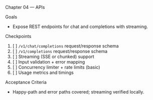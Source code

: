 Chapter 04 — APIs

Goals
- Expose REST endpoints for chat and completions with streaming.

Checkpoints
1. [ ] `/v1/chat/completions` request/response schema
2. [ ] `/v1/completions` request/response schema
3. [ ] Streaming (SSE or chunked) support
4. [ ] Input validation + error mapping
5. [ ] Concurrency limiter + rate limits (basic)
6. [ ] Usage metrics and timings

Acceptance Criteria
- Happy-path and error paths covered; streaming verified locally.

